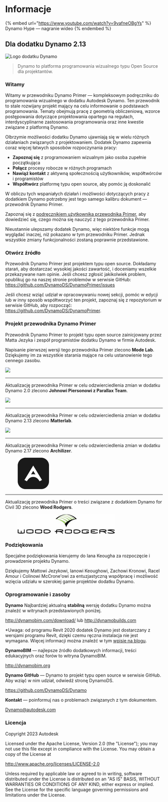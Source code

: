 # Informacje

{% embed url="https://www.youtube.com/watch?v=9vafneOBgYs" %} Dynamo Hype — nagranie wideo {% endembed %}

## Dla dodatku Dynamo 2.13

![Logo dodatku Dynamo](images/dynamo\_logo\_dark-trim.jpg)

> Dynamo to platforma programowania wizualnego typu Open Source dla projektantów.

### Witamy

Witamy w przewodniku Dynamo Primer — kompleksowym podręczniku do programowania wizualnego w dodatku Autodesk Dynamo. Ten przewodnik to stale rozwijany projekt mający na celu informowanie o podstawach programowania. Tematy obejmują pracę z geometrią obliczeniową, wzorce postępowania dotyczące projektowania opartego na regułach, interdyscyplinarne zastosowania programowania oraz inne kwestie związane z platformą Dynamo.

Olbrzymie możliwości dodatku Dynamo ujawniają się w wielu różnych działaniach związanych z projektowaniem. Dodatek Dynamo zapewnia coraz więcej łatwych sposobów rozpoczynania pracy:

* **Zapoznaj się** z programowaniem wizualnym jako osoba zupełnie początkująca
* **Połącz** procesy robocze w różnych programach
* **Nawiąż kontakt** z aktywną społecznością użytkowników, współtwórców i programistów
* **Współtwórz** platformę typu open source, aby pomóc ją doskonalić

W obliczu tych wspaniałych działań i możliwości dotyczących pracy z dodatkiem Dynamo potrzebny jest tego samego kalibru dokument — przewodnik Dynamo Primer.

Zapoznaj się z [podręcznikiem użytkownika przewodnika Primer](1\_introduction/2-primer-user-guide-dynamo-community-and-platform.md), aby dowiedzieć się, czego można się nauczyć z tego przewodnika Primer.

Nieustannie ulepszamy dodatek Dynamo, więc niektóre funkcje mogą wyglądać inaczej, niż pokazano w tym przewodniku Primer. Jednak wszystkie zmiany funkcjonalności zostaną poprawnie przedstawione.

### Otwórz źródło

Przewodnik Dynamo Primer jest projektem typu open source. Dokładamy starań, aby dostarczać wysokiej jakości zawartość, i doceniamy wszelkie przekazywane nam opinie. Jeśli chcesz zgłosić jakikolwiek problem, opublikuj go na naszej stronie problemów w serwisie GitHub: https://github.com/DynamoDS/DynamoPrimer/issues

Jeśli chcesz wziąć udział w opracowywaniu nowej sekcji, pomóc w edycji lub w inny sposób współtworzyć ten projekt, zapoznaj się z repozytorium w serwisie GitHub, aby rozpocząć: https://github.com/DynamoDS/DynamoPrimer.

### Projekt przewodnika Dynamo Primer

Przewodnik Dynamo Primer to projekt typu open source zainicjowany przez Matta Jezyka i zespół programistów dodatku Dynamo w firmie Autodesk.

Napisanie pierwszej wersji tego przewodnika Primer zlecono **Mode Lab**. Dziękujemy im za wszystkie starania mające na celu ustanowienie tego cennego zasobu.

![](images/MODELAB\_Logo.png)

***

Aktualizację przewodnika Primer w celu odzwierciedlenia zmian w dodatku Dynamo 2.0 zlecono **Johnowi Piersonowi z Parallax Team**.

![](images/PRLX\_Logo.jpg)

***

Aktualizację przewodnika Primer w celu odzwierciedlenia zmian w dodatku Dynamo 2.13 zlecono **Matterlab**.

![](images/matterlab\_final-07.jpg)

***

Aktualizację przewodnika Primer w celu odzwierciedlenia zmian w dodatku Dynamo 2.17 zlecono **Archilizer**.

<figure><img src=".gitbook/assets/Archilizer_2020.png" alt="" width="100"><figcaption></figcaption></figure>

***

Aktualizację przewodnika Primer o treści związane z dodatkiem Dynamo for Civil 3D zlecono **Wood Rodgers**.

<figure><img src=".gitbook/assets/WR_Logo_NoTagLine_Color (1).jpg" alt=""><figcaption></figcaption></figure>

### Podziękowania

Specjalne podziękowania kierujemy do Iana Keougha za rozpoczęcie i prowadzenie projektu Dynamo.

Dziękujemy Mattowi Jezykowi, Ianowi Keoughowi, Zachowi Kronowi, Racel Amour i Colinowi McCrone'owi za entuzjastyczną współpracę i możliwość wzięcia udziału w szerokiej gamie projektów dodatku Dynamo.

### Oprogramowanie i zasoby

**Dynamo** Najbardziej aktualną **stabilną** wersję dodatku Dynamo można znaleźć w witrynach przedstawionych poniżej.

http://dynamobim.com/download/ lub http://dynamobuilds.com

*Uwaga: od programu Revit 2020 dodatek Dynamo jest dostarczany z wersjami programu Revit, dzięki czemu ręczna instalacja nie jest wymagana. Więcej informacji można znaleźć w tym [wpisie na blogu](https://dynamobim.org/dynamo-core-2-1-release/).

**DynamoBIM** — najlepsze źródło dodatkowych informacji, treści edukacyjnych oraz forów to witryna DynamoBIM.

http://dynamobim.org

**Dynamo GitHub** — Dynamo to projekt typu open source w serwisie GitHub. Aby wziąć w nim udział, odwiedź stronę DynamoDS.

https://github.com/DynamoDS/Dynamo

**Kontakt** — poinformuj nas o problemach związanych z tym dokumentem.

Dynamo@autodesk.com

### Licencja

Copyright 2023 Autodesk

Licensed under the Apache License, Version 2.0 (the "License"); you may not use this file except in compliance with the License. You may obtain a copy of the License at

http://www.apache.org/licenses/LICENSE-2.0

Unless required by applicable law or agreed to in writing, software distributed under the License is distributed on an "AS IS" BASIS, WITHOUT WARRANTIES OR CONDITIONS OF ANY KIND, either express or implied. See the License for the specific language governing permissions and limitations under the License.

